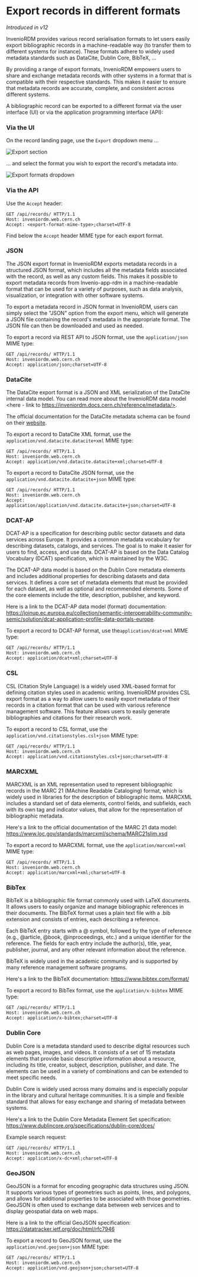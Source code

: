 # Export records in different formats

_Introduced in v12_

InvenioRDM provides various record serialisation formats to let users easily export bibliographic records in a machine-readable way (to transfer them to different systems for instance). These formats adhere to widely used metadata standards such as DataCite, Dublin Core, BibTeX, ...

By providing a range of export formats, InvenioRDM empowers users to share and exchange metadata records with other systems in a format that is compatible with their respective standards. This makes it easier to ensure that metadata records are accurate, complete, and consistent across different systems.

A bibliographic record can be exported to a different format via the user interface (UI) or via the application programming interface (API):

### Via the UI

On the record landing page, use the `Export` dropdown menu ...

![Export section](../imgs/records/export_section.png)

... and select the format you wish to export the record's metadata into.

![Export formats dropdown](../imgs/records/export_formats.png)

### Via the API

Use the `Accept` header:

```
GET /api/records/ HTTP/1.1
Host: inveniordm.web.cern.ch
Accept: <export-format-mime-type>;charset=UTF-8
```

Find below the `Accept` header MIME type for each export format.

### JSON

The JSON export format in InvenioRDM exports metadata records in a structured JSON format, which includes all the metadata fields associated with the record, as well as any custom fields. This makes it possible to export metadata records from Invenio-app-rdm in a machine-readable format that can be used for a variety of purposes, such as data analysis, visualization, or integration with other software systems.

To export a metadata record in JSON format in InvenioRDM, users can simply select the "JSON" option from the export menu, which will generate a JSON file containing the record's metadata in the appropriate format. The JSON file can then be downloaded and used as needed.

To export a record via REST API to JSON format, use the `application/json` MIME type:

```shell
GET /api/records/ HTTP/1.1
Host: inveniordm.web.cern.ch
Accept: application/json;charset=UTF-8
```

### DataCite

The DataCite export format is a JSON and XML serialization of the DataCite internal data model. You can read more about the InvenioRDM data model <here - link to https://inveniordm.docs.cern.ch/reference/metadata/>.

The official documentation for the DataCite metadata schema can be found on their [website](https://schema.datacite.org/meta/kernel-4.4/).

To export a record to DataCite XML format, use the `application/vnd.datacite.datacite+xml` MIME type:

```shell
GET /api/records/ HTTP/1.1
Host: inveniordm.web.cern.ch
Accept: application/vnd.datacite.datacite+xml;charset=UTF-8
```

To export a record to DataCite JSON format, use the `application/vnd.datacite.datacite+json` MIME type:

```shell
GET /api/records/ HTTP/1.1
Host: inveniordm.web.cern.ch
Accept: application/application/vnd.datacite.datacite+json;charset=UTF-8
```

### DCAT-AP

DCAT-AP is a specification for describing public sector datasets and data services across Europe. It provides a common metadata vocabulary for describing datasets, catalogs, and services. The goal is to make it easier for users to find, access, and use data. DCAT-AP is based on the Data Catalog Vocabulary (DCAT) specification, which is maintained by the W3C.

The DCAT-AP data model is based on the Dublin Core metadata elements and includes additional properties for describing datasets and data services. It defines a core set of metadata elements that must be provided for each dataset, as well as optional and recommended elements. Some of the core elements include the title, description, publisher, and keyword.

Here is a link to the DCAT-AP data model (format) documentation: https://joinup.ec.europa.eu/collection/semantic-interoperability-community-semic/solution/dcat-application-profile-data-portals-europe.

To export a record to DCAT-AP format, use the`application/dcat+xml` MIME type:

```shell
GET /api/records/ HTTP/1.1
Host: inveniordm.web.cern.ch
Accept: application/dcat+xml;charset=UTF-8
```

### CSL

CSL (Citation Style Language) is a widely used XML-based format for defining citation styles used in academic writing. InvenioRDM provides CSL export format as a way to allow users to easily export metadata of their records in a citation format that can be used with various reference management software. This feature allows users to easily generate bibliographies and citations for their research work.

To export a record to CSL format, use the `application/vnd.citationstyles.csl+json` MIME type:

```shell
GET /api/records/ HTTP/1.1
Host: inveniordm.web.cern.ch
Accept: application/vnd.citationstyles.csl+json;charset=UTF-8
```

### MARCXML

MARCXML is an XML representation used to represent bibliographic records in the MARC 21 (MAchine Readable Cataloging) format, which is widely used in libraries for the description of bibliographic items. MARCXML includes a standard set of data elements, control fields, and subfields, each with its own tag and indicator values, that allow for the representation of bibliographic metadata.

Here's a link to the official documentation of the MARC 21 data model:
https://www.loc.gov/standards/marcxml/schema/MARC21slim.xsd

To export a record to MARCXML format, use the `application/marcxml+xml` MIME type:

```shell
GET /api/records/ HTTP/1.1
Host: inveniordm.web.cern.ch
Accept: application/marcxml+xml;charset=UTF-8
```

### BibTex

BibTeX is a bibliographic file format commonly used with LaTeX documents. It allows users to easily organize and manage bibliographic references in their documents. The BibTeX format uses a plain text file with a .bib extension and consists of entries, each describing a reference.

Each BibTeX entry starts with a @ symbol, followed by the type of reference (e.g., @article, @book, @inproceedings, etc.) and a unique identifier for the reference. The fields for each entry include the author(s), title, year, publisher, journal, and any other relevant information about the reference.

BibTeX is widely used in the academic community and is supported by many reference management software programs.

Here's a link to the BibTeX documentation: https://www.bibtex.com/format/

To export a record to BibTex format, use the `application/x-bibtex` MIME type:

```shell
GET /api/records/ HTTP/1.1
Host: inveniordm.web.cern.ch
Accept: application/x-bibtex;charset=UTF-8
```

### Dublin Core

Dublin Core is a metadata standard used to describe digital resources such as web pages, images, and videos. It consists of a set of 15 metadata elements that provide basic descriptive information about a resource, including its title, creator, subject, description, publisher, and date. The elements can be used in a variety of combinations and can be extended to meet specific needs.

Dublin Core is widely used across many domains and is especially popular in the library and cultural heritage communities. It is a simple and flexible standard that allows for easy exchange and sharing of metadata between systems.

Here's a link to the Dublin Core Metadata Element Set specification: https://www.dublincore.org/specifications/dublin-core/dces/

Example search request:

```shell
GET /api/records/ HTTP/1.1
Host: inveniordm.web.cern.ch
Accept: application/x-dc+xml;charset=UTF-8
```

### GeoJSON

GeoJSON is a format for encoding geographic data structures using JSON. It supports various types of geometries such as points, lines, and polygons, and allows for additional properties to be associated with those geometries. GeoJSON is often used to exchange data between web services and to display geospatial data on web maps.

Here is a link to the official GeoJSON specification: https://datatracker.ietf.org/doc/html/rfc7946

To export a record to GeoJSON format, use the `application/vnd.geojson+json` MIME type:

```shell
GET /api/records/ HTTP/1.1
Host: inveniordm.web.cern.ch
Accept: application/vnd.geojson+json;charset=UTF-8
```
